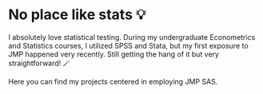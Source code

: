# No place like stats 💡
I absolutely love statistical testing. During my undergraduate Econometrics and Statistics courses, I utilized SPSS and Stata, but my first exposure to JMP happened very recently. Still getting the hang of it but very straightforward! 🪄

Here you can find my projects centered in employing JMP SAS.
